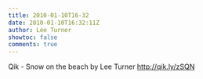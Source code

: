 ```yaml
---
title: 2010-01-10T16-32
date: 2010-01-10T16:32:11Z
author: Lee Turner
showtoc: false
comments: true
---
```


Qik - Snow on the beach by Lee Turner http://qik.ly/zSQN

